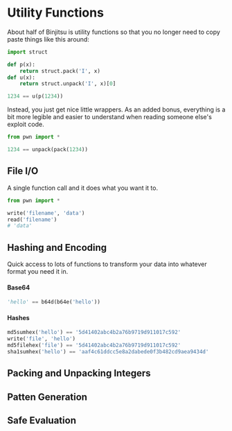 # Utility Functions

About half of Binjitsu is utility functions so that you no longer need to copy paste things like this around:

```py
import struct

def p(x):
    return struct.pack('I', x)
def u(x):
    return struct.unpack('I', x)[0]

1234 == u(p(1234))
```

Instead, you just get nice little wrappers.  As an added bonus, everything is a bit more legible and easier to understand when reading someone else's exploit code.

```py
from pwn import *

1234 == unpack(pack(1234))
```

## File I/O

A single function call and it does what you want it to.

```py
from pwn import *

write('filename', 'data')
read('filename')
# 'data'
```

## Hashing and Encoding

Quick access to lots of functions to transform your data into whatever format you need it in.

#### Base64

```py
'hello' == b64d(b64e('hello'))
```

#### Hashes

```py
md5sumhex('hello') == '5d41402abc4b2a76b9719d911017c592'
write('file', 'hello')
md5filehex('file') == '5d41402abc4b2a76b9719d911017c592'
sha1sumhex('hello') == 'aaf4c61ddcc5e8a2dabede0f3b482cd9aea9434d'
```

## Packing and Unpacking Integers

## Patten Generation

## Safe Evaluation